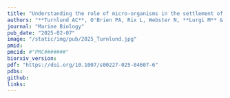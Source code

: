 ```yaml
---
title: "Understanding the role of micro-organisms in the settlement of coral larvae through community ecology"
authors: "**Turnlund AC**, O'Brien PA, Rix L, Webster N, **Lurgi M** & Vanwonterghem I"
journal: "Marine Biology"
pub_date: "2025-02-07"
image: "/static/img/pub/2025_Turnlund.jpg"
pmid: 
pmcid: #"PMC#######"
biorxiv_version: 
pdf: "https://doi.org/10.1007/s00227-025-04607-6"
pdbs:
github:
links:
---
```

